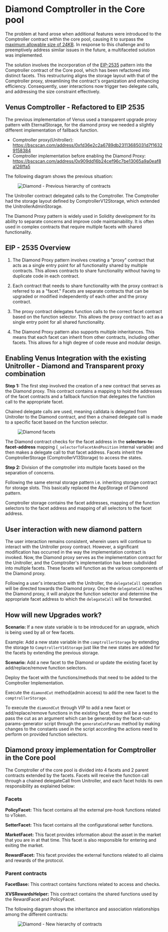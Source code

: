 # Diamond Comptroller in the Core pool

The problem at hand arose when additional features were introduced to the Comptroller contract within the core pool, causing it to surpass the [maximum allowable size of 24KB](https://eips.ethereum.org/EIPS/eip-170). In response to this challenge and to preemptively address similar issues in the future, a multifaceted solution was implemented.

The solution involves the incorporation of the [EIP-2535](https://eips.ethereum.org/EIPS/eip-2535) pattern into the Comptroller contract of the Core pool, which has been refactored into distinct facets. This restructuring aligns the storage layout with that of the Comptroller proxy, streamlining the contract's organization and enhancing efficiency. Consequently, user interactions now trigger two delegate calls, and addressing the size constraint effectively.

## Venus Comptroller - Refactored to EIP 2535

The previous implementation of Venus used a transparent upgrade proxy pattern with EternalStorage, for the diamond proxy we needed a slightly different implementation of fallback function.
- Comptroller proxy(Unitroller): https://bscscan.com/address/0xfd36e2c2a6789db23113685031d7f16329158384
- Comptroller implementation before enabling the Diamond Proxy:  https://bscscan.com/address/0x909dd16b24cef96c7be13065a9a0eaf8a126ffa5

The following diagram shows the previous situation:

<figure><img src="../../.gitbook/assets/diamond-previous.png" alt="Diamond - Previous hierarchy of contracts"><figcaption></figcaption></figure>

The Unitroller contract delegated calls to the Comptroller. The Comptroller had the storage layout defined by ComptrollerV12Storage, which extended the UnitrollerAdminStorage.

The Diamond Proxy pattern is widely used in Solidity development for its ability to separate concerns and improve code maintainability. It is often used in complex contracts that require multiple facets with shared functionality.

## EIP - 2535 Overview
1. The Diamond Proxy pattern involves creating a "proxy" contract that acts as a single entry point for all functionality shared by multiple contracts. This allows contracts to share functionality without having to duplicate code in each contract.

2. Each contract that needs to share functionality with the proxy contract is referred to as a "facet." Facets are separate contracts that can be upgraded or modified independently of each other and the proxy contract.

3. The proxy contract delegates function calls to the correct facet contract based on the function selector. This allows the proxy contract to act as a single entry point for all shared functionality.

4. The Diamond Proxy pattern also supports multiple inheritances. This means that each facet can inherit from other contracts, including other facets. This allows for a high degree of code reuse and modular design.

## Enabling Venus Integration with the existing Unitroller - Diamond and Transparent proxy combination

**Step 1:** The first step involved the creation of a new contract that serves as the Diamond proxy. This contract contains a mapping to hold the addresses of the facet contracts and a fallback function that delegates the function call to the appropriate facet. 

Chained delegate calls are used, meaning calldata is delegated from Unitroller to the Diamond contract, and then a chained delegate call is made to a specific facet based on the function selector. 

<figure><img src="../../.gitbook/assets/diamond-facets.png" alt="Diamond facets"><figcaption></figcaption></figure>

The Diamond contract checks for the facet address in the **selectors-to-facet-address** mapping (`_selectorToFacetAndPosition` internal variable) and then makes a delegate call to that facet address. Facets inherit the ComptrollerStorage (ComptrollerV13Storage) to access the states.

**Step 2:** Division of the comptroller into multiple facets based on the separation of concerns.

Following the same eternal storage pattern i.e. inheriting storage contract for storage slots. This basically replaced the AppStorage of Diamond pattern.

Comptroller storage contains the facet addresses, mapping of the function selectors to the facet address and mapping of all selectors to the facet address.

## User interaction with new diamond pattern
The user interaction remains consistent, wherein users will continue to interact with the Unitroller proxy contract. However, a significant modification has occurred in the way the implementation contract is invoked. Now, the Diamond proxy serves as the implementation contract for the Unitroller, and the Comptroller's implementation has been subdivided into multiple facets. These facets will function as the various components of the Diamond proxy.

Following a user's interaction with the Unitroller, the `delegateCall` operation will be directed towards the Diamond proxy. Once the `delegateCall` reaches the Diamond proxy, it will analyze the function selector and determine the appropriate facet address to which the `delegateCall` will be forwarded.

## How will new Upgrades work?
**Scenario:** If a new state variable is to be introduced for an upgrade, which is being used by all or few facets.

Example: Add a new state variable in the `comptrollerStorage` by extending the storage to `ComptrollerV14Storage` just like the new states are added for the facets by extending the previous storage.

**Scenario:** Add a new facet to the Diamond or update the existing facet by add/replace/remove function selectors.

Deploy the facet with the functions/methods that need to be added to the Comptroller Implementation.

Execute the `diamondCut` method(admin access) to add the new facet to the `comptrollerStorage`.

To execute the `diamondCut` through VIP to add a new facet or add/replace/remove functions in the existing facet, there will be a need to pass the cut as an argument which can be generated by the facet-cut-params-generator script through the `generateCutParams` method by making changes to the constants used in the script according the actions need to perform on provided function selectors.

## Diamond proxy implementation for Comptroller in the Core pool
The Comptroller of the core pool is divided into 4 facets and 2 parent contracts extended by the facets. Facets will receive the function call through a chained delegateCall from Unitroller, and each facet holds its own responsibility as explained below:

### Facets
**PolicyFacet:** This facet contains all the external pre-hook functions related to vToken.

**SetterFacet:** This facet contains all the configurational setter functions.

**MarketFacet:** This facet provides information about the asset in the market that you are in at that time. This facet is also responsible for entering and exiting the market.

**RewardFacet:** This facet provides the external functions related to all claims and rewards of the protocol.

### Parent contracts
**FacetBase:** This contract contains functions related to access and checks.

**XVSRewardsHelper:** This contract contains the shared functions used by the RewardFacet and PolicyFacet.

The following diagram shows the inheritance and association relationships among the different contracts:

<figure><img src="../../.gitbook/assets/diamond-hierarchy.png" alt="Diamond - New hierarchy of contracts"><figcaption></figcaption></figure>